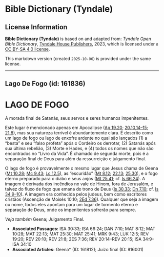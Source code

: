 # Bible Dictionary (Tyndale)

## License Information

**Bible Dictionary (Tyndale)** is based on and adapted from: _Tyndale Open Bible Dictionary_, [Tyndale House Publishers](https://tyndaleopenresources.com/), 2023, which is licensed under a [CC BY-SA 4.0 license](https://creativecommons.org/licenses/by-sa/4.0/legalcode.en).

This markdown version (created `2025-10-06`) is provided under the same license.



--------------------------------

## Lago De Fogo (id: 161836)

LAGO DE FOGO
============

A morada final de Satanás, seus servos e seres humanos impenitentes.

Este lugar é mencionado apenas em Apocalipse ([Ap 19\.20](https://ref.ly/Rev19:20); [20\.10,14–15](https://ref.ly/Rev20:10); [21\.8](https://ref.ly/Rev21:8)), mas sua natureza terrível é abundantemente clara. É descrito como um lago de fogo ou lago de enxofre ardente no qual são lançados (1\) a “besta” e seu “falso profeta” após o Cordeiro os derrotar, (2\) Satanás após sua última rebelião, (3\) Morte e Hades, e (4\) todos os nomes que não são encontrados no “Livro da Vida”. É chamado de segunda morte, pois é a separação final de Deus para além da ressurreição e julgamento final.

O lago de fogo é provavelmente o mesmo lugar que Jesus chama de Geena ([Mt 10\.28](https://ref.ly/Matt10:28); [Mc 9\.43](https://ref.ly/Mark9:43); [Lc 12\.5](https://ref.ly/Luke12:5)), as “escuridão” ([Mt 8\.12](https://ref.ly/Matt8:12); [22\.13](https://ref.ly/Matt22:13); [25\.30](https://ref.ly/Matt25:30)), e o fogo eterno preparado para o diabo e seus anjos ([Mt 25\.41](https://ref.ly/Matt25:41); cf. [Is 66\.24](https://ref.ly/Isa66:24)). A imagem é derivada dos incêndios no vale de Hinom, fora de Jerusalém, e talvez do fluxo de fogo que emana do trono de Deus ([Is 30\.33](https://ref.ly/Isa30:33); [Dn 7\.10](https://ref.ly/Dan7:10); cf. [Is 34\.9–10](https://ref.ly/Isa34:9-Isa34:10)). A imagem era conhecida pelos judeus, bem como escritores cristãos (Ascenção de Moisés 10\.10; [2Ed 7\.36](https://ref.ly/2Esd7:36)). Qualquer que seja a imagem ou nome, todos eles apontam para um lugar de tormento eterno e separação de Deus, onde os impenitentes sofrerão para sempre.

*Veja também* Geena; Julgamento Final.

* **Associated Passages:** ISA 30:33; ISA 66:24; DAN 7:10; MAT 8:12; MAT 10:28; MAT 22:13; MAT 25:30; MAT 25:41; MRK 9:43; LUK 12:5; REV 19:20; REV 20:10; REV 21:8; 2ES 7:36; REV 20:14–REV 20:15; ISA 34:9–ISA 34:10
* **Associated Articles:** Geena* (ID: 161812); Juízo final (ID: 816001)

